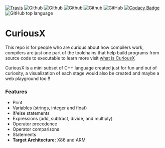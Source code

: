 [![Travis](https://img.shields.io/travis/jnyfah/CuriousX/master.svg?style=flat&logo=travis&color=yellow)](https://app.travis-ci.com/jnyfah/CuriousX)
![Github](https://github.com/jnyfah/CuriousX/actions/workflows/windows.yml/badge.svg)
![Github](https://github.com/jnyfah/CuriousX/actions/workflows/Ubuntu.yml/badge.svg)
![Github](https://github.com/jnyfah/CuriousX/actions/workflows/macOS.yml/badge.svg)
![Github](https://github.com/jnyfah/CuriousX/actions/workflows/unittest.yml/badge.svg)
![GitHub](https://img.shields.io/github/license/jnyfah/CuriousX?color=blue&logo=github)
[![Codacy Badge](https://app.codacy.com/project/badge/Grade/400c60bf7e00462d880d5d782adec10e)](https://www.codacy.com/gh/jnyfah/CuriousX/dashboard?utm_source=github.com&amp;utm_medium=referral&amp;utm_content=jnyfah/CuriousX&amp;utm_campaign=Badge_Grade)
![GitHub top language](https://img.shields.io/github/languages/top/jnyfah/CuriousX?color=red)

# CuriousX

This repo is for people who are curious about how compilers work, compilers are just one part of the toolchains that help  build programs from source code to executable to learn more visit [what is CuriousX](https://jenniferchukwu.com/posts/buildsystems2)


CuriousX is a mini subset of C++ language created just for fun and out of curiosity, a visualization of each stage would also be created and maybe a web playground too !!

### Features
- Print
- Variables (strings, integer and float)
- if/else statements
- Expressions (add, subtract, divide, and multiply)
- Operator precedence
- Operator comparisons
- Statements
- __Target Architecture:__ X86 and ARM